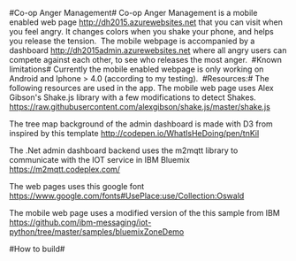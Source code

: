 ﻿#Co-op Anger Management#
﻿Co-op Anger Management is a mobile enabled web page http://dh2015.azurewebsites.net that you can visit when you feel angry. It changes colors when you shake your phone, and helps you release the tension. 
﻿
﻿The mobile webpage is accompanied by a dashboard http://dh2015admin.azurewebsites.net where all angry users can compete against each other, to see who releases the most anger. 
﻿
#Known limitations#
﻿Currently the mobile enabled webpage is only working on Android and Iphone > 4.0 (according to my testing). 
﻿
#Resources:#
The following resources are used in the app. 
The mobile web page uses Alex Gibson's Shake.js library with a few modifications to detect Shakes. 
https://raw.githubusercontent.com/alexgibson/shake.js/master/shake.js

The tree map background of the admin dashboard is made with D3 from inspired by this template
http://codepen.io/WhatIsHeDoing/pen/tnKil

The .Net admin dashboard backend uses the m2mqtt library to communicate with the IOT service in IBM Bluemix
https://m2mqtt.codeplex.com/

The web pages uses this google font
https://www.google.com/fonts#UsePlace:use/Collection:Oswald

The mobile web page uses a modified version of the this sample from IBM
https://github.com/ibm-messaging/iot-python/tree/master/samples/bluemixZoneDemo

#How to build#
